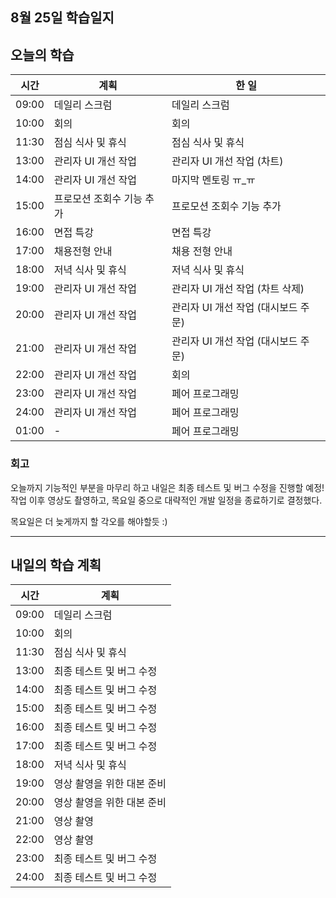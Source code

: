 ## 8월 25일 학습일지

## 오늘의 학습

| 시간  | 계획                      | 한 일                               |
| ----- | ------------------------- | ----------------------------------- |
| 09:00 | 데일리 스크럼             | 데일리 스크럼                       |
| 10:00 | 회의                      | 회의                                |
| 11:30 | 점심 식사 및 휴식         | 점심 식사 및 휴식                   |
| 13:00 | 관리자 UI 개선 작업       | 관리자 UI 개선 작업 (차트)          |
| 14:00 | 관리자 UI 개선 작업       | 마지막 멘토링 ㅠ\_ㅠ                |
| 15:00 | 프로모션 조회수 기능 추가 | 프로모션 조회수 기능 추가           |
| 16:00 | 면접 특강                 | 면접 특강                           |
| 17:00 | 채용전형 안내             | 채용 전형 안내                      |
| 18:00 | 저녁 식사 및 휴식         | 저녁 식사 및 휴식                   |
| 19:00 | 관리자 UI 개선 작업       | 관리자 UI 개선 작업 (차트 삭제)     |
| 20:00 | 관리자 UI 개선 작업       | 관리자 UI 개선 작업 (대시보드 주문) |
| 21:00 | 관리자 UI 개선 작업       | 관리자 UI 개선 작업 (대시보드 주문) |
| 22:00 | 관리자 UI 개선 작업       | 회의                                |
| 23:00 | 관리자 UI 개선 작업       | 페어 프로그래밍                     |
| 24:00 | 관리자 UI 개선 작업       | 페어 프로그래밍                     |
| 01:00 | -                         | 페어 프로그래밍                     |

### 회고

오늘까지 기능적인 부분을 마무리 하고 내일은 최종 테스트 및 버그 수정을 진행할 예정!  
작업 이후 영상도 촬영하고, 목요일 중으로 대략적인 개발 일정을 종료하기로 결정했다.

목요일은 더 늦게까지 할 각오를 해야할듯 :)

---

## 내일의 학습 계획

| 시간  | 계획                       |
| ----- | -------------------------- |
| 09:00 | 데일리 스크럼              |
| 10:00 | 회의                       |
| 11:30 | 점심 식사 및 휴식          |
| 13:00 | 최종 테스트 및 버그 수정   |
| 14:00 | 최종 테스트 및 버그 수정   |
| 15:00 | 최종 테스트 및 버그 수정   |
| 16:00 | 최종 테스트 및 버그 수정   |
| 17:00 | 최종 테스트 및 버그 수정   |
| 18:00 | 저녁 식사 및 휴식          |
| 19:00 | 영상 촬영을 위한 대본 준비 |
| 20:00 | 영상 촬영을 위한 대본 준비 |
| 21:00 | 영상 촬영                  |
| 22:00 | 영상 촬영                  |
| 23:00 | 최종 테스트 및 버그 수정   |
| 24:00 | 최종 테스트 및 버그 수정   |
